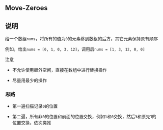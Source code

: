 ## Move-Zeroes

## 说明

给一个数组`nums`，将所有的值为`0`的元素移到数组的后方，其它元素保持原有顺序

例如，给出`nums = [0, 1, 0, 3, 12]`，调用后`nums = [1, 3, 12, 0, 0]`

注意

- 不允许使用额外空间，直接在数组中进行替换操作

- 尽量用最少的操作

### 思路

- 第一遍扫描记录`0`的位置

- 第二遍，所有非`0`的位置和前面的位置交换，例如`1`和`0`交换，然后`3`和原先1的位置交换，依次类推